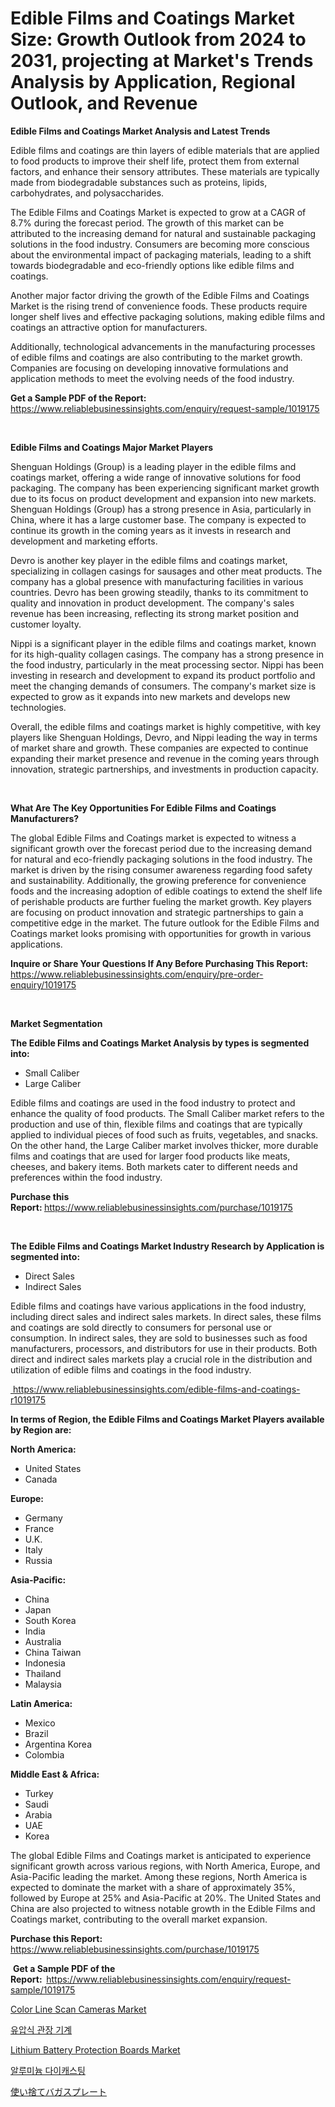 <p><h1>Edible Films and Coatings Market Size: Growth Outlook from 2024 to 2031, projecting at Market's Trends Analysis by Application, Regional Outlook, and Revenue</h1></p><p><strong>Edible Films and Coatings Market Analysis and Latest Trends</strong></p>
<p><p>Edible films and coatings are thin layers of edible materials that are applied to food products to improve their shelf life, protect them from external factors, and enhance their sensory attributes. These materials are typically made from biodegradable substances such as proteins, lipids, carbohydrates, and polysaccharides.</p><p>The Edible Films and Coatings Market is expected to grow at a CAGR of 8.7% during the forecast period. The growth of this market can be attributed to the increasing demand for natural and sustainable packaging solutions in the food industry. Consumers are becoming more conscious about the environmental impact of packaging materials, leading to a shift towards biodegradable and eco-friendly options like edible films and coatings.</p><p>Another major factor driving the growth of the Edible Films and Coatings Market is the rising trend of convenience foods. These products require longer shelf lives and effective packaging solutions, making edible films and coatings an attractive option for manufacturers.</p><p>Additionally, technological advancements in the manufacturing processes of edible films and coatings are also contributing to the market growth. Companies are focusing on developing innovative formulations and application methods to meet the evolving needs of the food industry.</p></p>
<p><strong>Get a Sample PDF of the Report:&nbsp;</strong> <a href="https://www.reliablebusinessinsights.com/enquiry/request-sample/1019175">https://www.reliablebusinessinsights.com/enquiry/request-sample/1019175</a></p>
<p>&nbsp;</p>
<p><strong>Edible Films and Coatings Major Market Players</strong></p>
<p><p>Shenguan Holdings (Group) is a leading player in the edible films and coatings market, offering a wide range of innovative solutions for food packaging. The company has been experiencing significant market growth due to its focus on product development and expansion into new markets. Shenguan Holdings (Group) has a strong presence in Asia, particularly in China, where it has a large customer base. The company is expected to continue its growth in the coming years as it invests in research and development and marketing efforts.</p><p>Devro is another key player in the edible films and coatings market, specializing in collagen casings for sausages and other meat products. The company has a global presence with manufacturing facilities in various countries. Devro has been growing steadily, thanks to its commitment to quality and innovation in product development. The company's sales revenue has been increasing, reflecting its strong market position and customer loyalty.</p><p>Nippi is a significant player in the edible films and coatings market, known for its high-quality collagen casings. The company has a strong presence in the food industry, particularly in the meat processing sector. Nippi has been investing in research and development to expand its product portfolio and meet the changing demands of consumers. The company's market size is expected to grow as it expands into new markets and develops new technologies.</p><p>Overall, the edible films and coatings market is highly competitive, with key players like Shenguan Holdings, Devro, and Nippi leading the way in terms of market share and growth. These companies are expected to continue expanding their market presence and revenue in the coming years through innovation, strategic partnerships, and investments in production capacity.</p></p>
<p>&nbsp;</p>
<p><strong>What Are The Key Opportunities For Edible Films and Coatings Manufacturers?</strong></p>
<p><p>The global Edible Films and Coatings market is expected to witness a significant growth over the forecast period due to the increasing demand for natural and eco-friendly packaging solutions in the food industry. The market is driven by the rising consumer awareness regarding food safety and sustainability. Additionally, the growing preference for convenience foods and the increasing adoption of edible coatings to extend the shelf life of perishable products are further fueling the market growth. Key players are focusing on product innovation and strategic partnerships to gain a competitive edge in the market. The future outlook for the Edible Films and Coatings market looks promising with opportunities for growth in various applications.</p></p>
<p><strong>Inquire or Share Your Questions If Any Before Purchasing This Report:</strong> <a href="https://www.reliablebusinessinsights.com/enquiry/pre-order-enquiry/1019175">https://www.reliablebusinessinsights.com/enquiry/pre-order-enquiry/1019175</a></p>
<p>&nbsp;</p>
<p><strong>Market Segmentation</strong></p>
<p><strong>The Edible Films and Coatings Market Analysis by types is segmented into:</strong></p>
<p><ul><li>Small Caliber</li><li>Large Caliber</li></ul></p>
<p><p>Edible films and coatings are used in the food industry to protect and enhance the quality of food products. The Small Caliber market refers to the production and use of thin, flexible films and coatings that are typically applied to individual pieces of food such as fruits, vegetables, and snacks. On the other hand, the Large Caliber market involves thicker, more durable films and coatings that are used for larger food products like meats, cheeses, and bakery items. Both markets cater to different needs and preferences within the food industry.</p></p>
<p><strong>Purchase this Report:&nbsp;</strong><a href="https://www.reliablebusinessinsights.com/purchase/1019175">https://www.reliablebusinessinsights.com/purchase/1019175</a></p>
<p>&nbsp;</p>
<p><strong>The Edible Films and Coatings Market Industry Research by Application is segmented into:</strong></p>
<p><ul><li>Direct Sales</li><li>Indirect Sales</li></ul></p>
<p><p>Edible films and coatings have various applications in the food industry, including direct sales and indirect sales markets. In direct sales, these films and coatings are sold directly to consumers for personal use or consumption. In indirect sales, they are sold to businesses such as food manufacturers, processors, and distributors for use in their products. Both direct and indirect sales markets play a crucial role in the distribution and utilization of edible films and coatings in the food industry.</p></p>
<p><a href="https://www.reliablebusinessinsights.com/edible-films-and-coatings-r1019175">&nbsp;https://www.reliablebusinessinsights.com/edible-films-and-coatings-r1019175</a></p>
<p><strong>In terms of Region, the Edible Films and Coatings Market Players available by Region are:</strong></p>
<p>
    <p> <strong> North America: </strong>
        <ul>
            <li>United States</li>
            <li>Canada</li>
        </ul>
        </p> 
    <p> <strong> Europe: </strong>
        <ul>
            <li>Germany</li>
            <li>France</li>
            <li>U.K.</li>
            <li>Italy</li>
            <li>Russia</li>
        </ul>
        </p> 
    <p> <strong> Asia-Pacific: </strong>
        <ul>
            <li>China</li>
            <li>Japan</li>
            <li>South Korea</li>
            <li>India</li>
            <li>Australia</li>
            <li>China Taiwan</li>
            <li>Indonesia</li>
            <li>Thailand</li>
            <li>Malaysia</li>
        </ul>
        </p> 
    <p> <strong> Latin America: </strong>
        <ul>
            <li>Mexico</li>
            <li>Brazil</li>
            <li>Argentina Korea</li>
            <li>Colombia</li>
        </ul>
        </p> 
    <p> <strong> Middle East & Africa: </strong>
        <ul>
            <li>Turkey</li>
            <li>Saudi</li>
            <li>Arabia</li>
            <li>UAE</li>
            <li>Korea</li>
        </ul>
    </p>
    </p>
<p><p>The global Edible Films and Coatings market is anticipated to experience significant growth across various regions, with North America, Europe, and Asia-Pacific leading the market. Among these regions, North America is expected to dominate the market with a share of approximately 35%, followed by Europe at 25% and Asia-Pacific at 20%. The United States and China are also projected to witness notable growth in the Edible Films and Coatings market, contributing to the overall market expansion.</p></p>
<p><strong>Purchase this Report: </strong><a href="https://www.reliablebusinessinsights.com/purchase/1019175">https://www.reliablebusinessinsights.com/purchase/1019175</a></p>
<p>&nbsp;<strong>Get a Sample PDF of the Report:&nbsp;&nbsp;</strong><a href="https://www.reliablebusinessinsights.com/enquiry/request-sample/1019175">https://www.reliablebusinessinsights.com/enquiry/request-sample/1019175</a></p>
<p><strong></strong></p>
<p><p><a href="https://github.com/kpvmspce33/Market-Research-Report-List-1/blob/main/color-line-scan-cameras-market.md">Color Line Scan Cameras Market</a></p><p><a href="https://github.com/valroy852/Market-Research-Report-List-1/blob/main/8729271160005.md">유압식 관장 기계</a></p><p><a href="https://github.com/goodweq44/Market-Research-Report-List-1/blob/main/lithium-battery-protection-boards-market.md">Lithium Battery Protection Boards Market</a></p><p><a href="https://github.com/royErdmtyan906778/Market-Research-Report-List-2/blob/main/2148935160004.md">알루미늄 다이캐스팅</a></p><p><a href="https://github.com/MacyOrn/Market-Research-Report-List-1/blob/main/9786344150099.md">使い捨てバガスプレート</a></p></p>